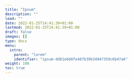 ```yaml
---
title: "Ipsum"
description: ""
lead: ""
date: 2022-01-25T14:41:39+01:00
lastmod: 2022-01-25T14:41:39+01:00
draft: false
images: []
type: docs
menu:
  intro:
    parent: "lorem"
    identifier: "ipsum-dd81ebb8fe487b39b34947359c6b47a6"
weight: 100
toc: true
---
```

